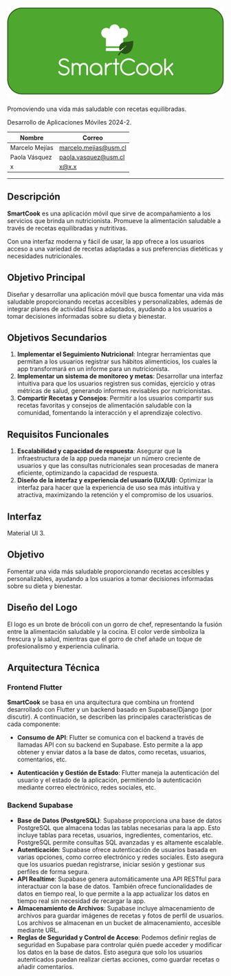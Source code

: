 ![Banner](/banner.png)

Promoviendo una vida más saludable con recetas equilibradas.

Desarrollo de Aplicaciones Móviles 2024-2.

| Nombre         | Correo                |
| -------------- | --------------------- |
| Marcelo Mejías | marcelo.mejias@usm.cl |
| Paola Vásquez  | paola.vasquez@usm.cl  |
| x              | x@x.x                 |

---

## Descripción

**SmartCook** es una aplicación móvil que sirve de acompañamiento a los servicios que brinda un nutricionista. Promueve la alimentación saludable a través de recetas equilibradas y nutritivas.

Con una interfaz moderna y fácil de usar, la app ofrece a los usuarios acceso a una variedad de recetas adaptadas a sus preferencias dietéticas y necesidades nutricionales.

## Objetivo Principal

Diseñar y desarrollar una aplicación móvil que busca fomentar una vida más saludable proporcionando recetas accesibles y personalizables, además de integrar planes de actividad física adaptados, ayudando a los usuarios a tomar decisiones informadas sobre su dieta y bienestar.

## Objetivos Secundarios

1. **Implementar el Seguimiento Nutricional**: Integrar herramientas que permitan a los usuarios registrar sus hábitos alimenticios, los cuales la app transformará en un informe para un nutricionista.
2. **Implementar un sistema de monitoreo y metas**: Desarrollar una interfaz intuitiva para que los usuarios registren sus comidas, ejercicio y otras métricas de salud, generando informes revisables por nutricionistas.
3. **Compartir Recetas y Consejos**: Permitir a los usuarios compartir sus recetas favoritas y consejos de alimentación saludable con la comunidad, fomentando la interacción y el aprendizaje colectivo.

## Requisitos Funcionales

1. **Escalabilidad y capacidad de respuesta**: Asegurar que la infraestructura de la app pueda manejar un número creciente de usuarios y que las consultas nutricionales sean procesadas de manera eficiente, optimizando la capacidad de respuesta.
2. **Diseño de la interfaz y experiencia del usuario (UX/UI)**: Optimizar la interfaz para hacer que la experiencia de uso sea más intuitiva y atractiva, maximizando la retención y el compromiso de los usuarios.

## Interfaz

Material UI 3.

## Objetivo

Fomentar una vida más saludable proporcionando recetas accesibles y personalizables, ayudando a los usuarios a tomar decisiones informadas sobre su dieta y bienestar.

## Diseño del Logo

El logo es un brote de brócoli con un gorro de chef, representando la fusión entre la alimentación saludable y la cocina. El color verde simboliza la frescura y la salud, mientras que el gorro de chef añade un toque de profesionalismo y experiencia culinaria.

## Arquitectura Técnica

### Frontend Flutter

**SmartCook** se basa en una arquitectura que combina un frontend desarrollado con Flutter y un backend basado en Supabase/Django (por discutir). A continuación, se describen las principales características de cada componente:

- **Consumo de API**: Flutter se comunica con el backend a través de llamadas API con su backend en Supabase. Esto permite a la app obtener y enviar datos a la base de datos, como recetas, usuarios, comentarios, etc.

- **Autenticación y Gestión de Estado**: Flutter maneja la autenticación del usuario y el estado de la aplicación, permitiendo la autenticación mediante correo electrónico, redes sociales, etc.

### Backend Supabase

- **Base de Datos (PostgreSQL)**: Supabase proporciona una base de datos PostgreSQL que almacena todas las tablas necesarias para la app. Esto incluye tablas para recetas, usuarios, ingredientes, comentarios, etc. PostgreSQL permite consultas SQL avanzadas y es altamente escalable.
- **Autenticación**: Supabase ofrece autenticación de usuarios basada en varias opciones, como correo electrónico y redes sociales. Esto asegura que los usuarios puedan registrarse, iniciar sesión y gestionar sus perfiles de forma segura.
- **API Realtime**: Supabase genera automáticamente una API RESTful para interactuar con la base de datos. También ofrece funcionalidades de datos en tiempo real, lo que permite a la app actualizar los datos en tiempo real sin necesidad de recargar la app.
- **Almacenamiento de Archivos**: Supabase incluye almacenamiento de archivos para guardar imágenes de recetas y fotos de perfil de usuarios. Los archivos se almacenan en un bucket de almacenamiento, accesible mediante URL.
- **Reglas de Seguridad y Control de Acceso**: Podemos definir reglas de seguridad en Supabase para controlar quién puede acceder y modificar los datos en la base de datos. Esto asegura que solo los usuarios autenticados puedan realizar ciertas acciones, como guardar recetas o añadir comentarios.
